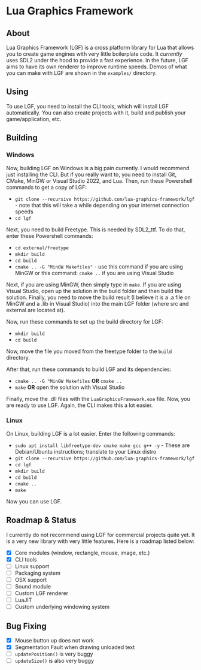 # Lua Graphics Framework

## **About**

Lua Graphics Framework (LGF) is a cross platform library for Lua that allows you to create game engines with very little boilerplate code. It _currently_ uses SDL2 under the hood to provide a fast experience. In the future, LGF aims to have its own renderer to improve runtime speeds. Demos of what you can make with LGF are shown in the `examples/` directory.

## **Using**

To use LGF, you need to install the CLI tools, which will install LGF automatically. You can also create projects with it, build and publish your game/application, etc.

## **Building**

### **Windows**

Now, building LGF on Windows is a big pain currently. I would recommend just installing the CLI. But if you really want to, you need to install Git, CMake, MinGW or Visual Studio 2022, and Lua. Then, run these Powershell commands to get a copy of LGF:

- `git clone --recursive https://github.com/lua-graphics-framework/lgf` - note that this will take a while depending on your internet connection speeds
- `cd lgf`

Next, you need to build Freetype. This is needed by SDL2_ttf. To do that, enter these Powershell commands:

- `cd external/freetype`
- `mkdir build`
- `cd build`
- `cmake .. -G "MinGW Makefiles"` - use this command if you are using MinGW or this command: `cmake ..` if you are using Visual Studio

Next, if you are using MinGW, then simply type in `make`. If you are using Visual Studio, open up the solution in the build folder and then build the solution. Finally, you need to move the build result (I believe it is a .a file on MinGW and a .lib in Visual Studio) into the main LGF folder (where src and external are located at).

Now, run these commands to set up the build directory for LGF:

- `mkdir build`
- `cd build`

Now, move the file you moved from the freetype folder to the `build` directory.

After that, run these commands to build LGF and its dependencies:

- `cmake .. -G "MinGW Makefiles` **OR** `cmake ..`
- `make` **OR** open the solution with Visual Studio

Finally, move the .dll files with the `LuaGraphicsFramework.exe` file. Now, you are ready to use LGF. Again, the CLI makes this a lot easier.

### **Linux**

On Linux, building LGF is a lot easier. Enter the following commands:

- `sudo apt install libfreetype-dev cmake make gcc g++ -y` - These are Debian/Ubuntu instructions; translate to your Linux distro
- `git clone --recursive https://github.com/lua-graphics-framework/lgf`
- `cd lgf`
- `mkdir build`
- `cd build`
- `cmake ..`
- `make`

Now you can use LGF.

## **Roadmap & Status**

I currently do not recommend using LGF for commercial projects quite yet. It is a very new library with very little features. Here is a roadmap listed below:

- [x] Core modules (window, rectangle, mouse, image, etc.)
- [x] CLI tools
- [ ] Linux support
- [ ] Packaging system
- [ ] OSX support
- [ ] Sound module
- [ ] Custom LGF renderer
- [ ] LuaJIT
- [ ] Custom underlying windowing system

## **Bug Fixing**

- [x] Mouse button up does not work
- [x] Segmentation Fault when drawing unloaded text
- [ ] `updatePosition()` is very buggy
- [ ] `updateSize()` is also very buggy
